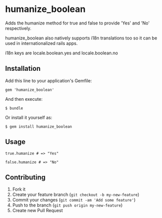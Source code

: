 humanize_boolean
===

Adds the humanize method for true and false to provide 'Yes' and 'No' respectively.

humanize_boolean also natively supports i18n translations too so it can be used in internationalized rails apps.

i18n keys are locale.boolean.yes and locale.boolean.no

## Installation

Add this line to your application's Gemfile:

    gem 'humanize_boolean'

And then execute:

    $ bundle

Or install it yourself as:

    $ gem install humanize_boolean

## Usage

    true.humanize # => "Yes"

    false.humanize # => "No"


## Contributing

1. Fork it
2. Create your feature branch (`git checkout -b my-new-feature`)
3. Commit your changes (`git commit -am 'Add some feature'`)
4. Push to the branch (`git push origin my-new-feature`)
5. Create new Pull Request
